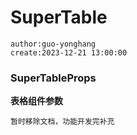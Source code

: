 # SuperTable

```
author:guo-yonghang
create:2023-12-21 13:00:00
```

### SuperTableProps

**表格组件参数**

```text
暂时移除文档，功能开发完补充
```


